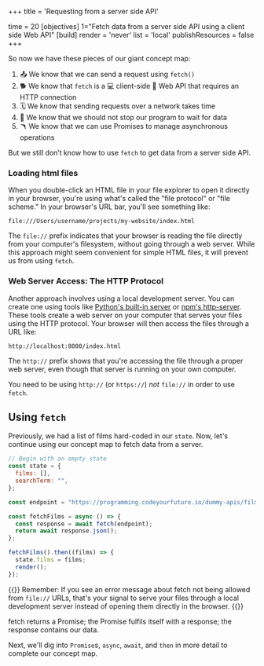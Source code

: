 +++
title = 'Requesting from a server side API'

time = 20
[objectives]
1="Fetch data from a server side API using a client side Web API"
[build]
  render = 'never'
  list = 'local'
  publishResources = false
+++

So now we have these pieces of our giant concept map:

1. 📤 We know that we can send a request using `fetch()`
2. 🐕 We know that `fetch` is a 💻 client-side 🧰 Web API that requires an HTTP connection
3. 🗓️ We know that sending requests over a network takes time
4. 🧵 We know that we should not stop our program to wait for data
5. 🪃 We know that we can use Promises to manage asynchronous operations

But we still don’t know how to use `fetch` to get data from a server side API.

### Loading html files

When you double-click an HTML file in your file explorer to open it directly in your browser, you're using what's called the "file protocol" or "file scheme." In your browser's URL bar, you'll see something like:

```
file:///Users/username/projects/my-website/index.html
```

The `file://` prefix indicates that your browser is reading the file directly from your computer's filesystem, without going through a web server. While this approach might seem convenient for simple HTML files, it will prevent us from using `fetch`.

### Web Server Access: The HTTP Protocol

Another approach involves using a local development server. You can create one using tools like [Python's built-in server](https://realpython.com/python-http-server/) or [npm's http-server](https://www.npmjs.com/package/http-server). These tools create a web server on your computer that serves your files using the HTTP protocol. Your browser will then access the files through a URL like:

```
http://localhost:8000/index.html
```

The `http://` prefix shows that you're accessing the file through a proper web server, even though that server is running on your own computer.

You need to be using `http://` (or `https://`) _not_ `file://` in order to use `fetch`.

## Using `fetch`

Previously, we had a list of films hard-coded in our `state`. Now, let's continue using our concept map to fetch data from a server.

```js
// Begin with an empty state
const state = {
  films: [],
  searchTerm: "",
};

const endpoint = "https://programming.codeyourfuture.io/dummy-apis/films.json";

const fetchFilms = async () => {
  const response = await fetch(endpoint);
  return await response.json();
};

fetchFilms().then((films) => {
  state.films = films;
  render();
});
```

{{<note type="remember" title="Serving files locally">}}
Remember: If you see an error message about fetch not being allowed from `file://` URLs, that's your signal to serve your files through a local development server instead of opening them directly in the browser.
{{</note>}}

fetch returns a Promise; the Promise fulfils itself with a response; the response contains our data.

Next, we'll dig into `Promise`s, `async`, `await`, and `then` in more detail to complete our concept map.
